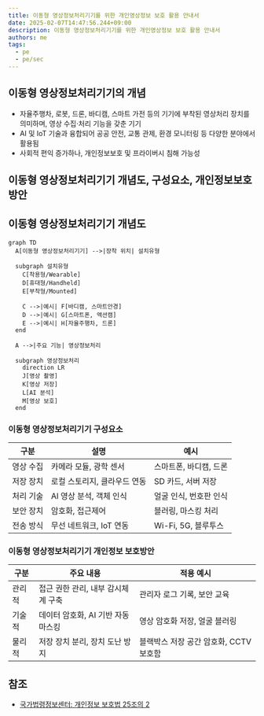 ```yaml
---
title: 이동형 영상정보처리기기를 위한 개인영상정보 보호 활용 안내서
date: 2025-02-07T14:47:56.244+09:00
description: 이동형 영상정보처리기기를 위한 개인영상정보 보호 활용 안내서
authors: me
tags:
  - pe
  - pe/sec
---
```


## 이동형 영상정보처리기기의 개념

- 자율주행차, 로봇, 드론, 바디캠, 스마트 가전 등의 기기에 부착된 영상처리 장치를 의미하며, 영상 수집·처리 기능을 갖춘 기기
- AI 및 IoT 기술과 융합되어 공공 안전, 교통 관제, 환경 모니터링 등 다양한 분야에서 활용됨
- 사회적 편익 증가하나, 개인정보보호 및 프라이버시 침해 가능성

## 이동형 영상정보처리기기 개념도, 구성요소, 개인정보보호 방안

## 이동형 영상정보처리기기 개념도

```mermaid
graph TD
  A[이동형 영상정보처리기기] -->|장착 위치| 설치유형

  subgraph 설치유형
    C[착용형/Wearable]
    D[휴대형/Handheld]
    E[부착형/Mounted]

    C -->|예시| F[바디캠, 스마트안경]
    D -->|예시| G[스마트폰, 액션캠]
    E -->|예시| H[자율주행차, 드론]
  end

  A -->|주요 기능| 영상정보처리

  subgraph 영상정보처리
    direction LR
    J[영상 촬영]
    K[영상 저장]
    L[AI 분석]
    M[영상 보호]
  end
```

### 이동형 영상정보처리기기 구성요소

| 구분 | 설명 | 예시 |
| --- | --- | --- |
| 영상 수집 | 카메라 모듈, 광학 센서 | 스마트폰, 바디캠, 드론 |
| 저장 장치 | 로컬 스토리지, 클라우드 연동 | SD 카드, 서버 저장 |
| 처리 기술 | AI 영상 분석, 객체 인식 | 얼굴 인식, 번호판 인식 |
| 보안 장치 | 암호화, 접근제어 | 블러링, 마스킹 처리 |
| 전송 방식 | 무선 네트워크, IoT 연동 | Wi-Fi, 5G, 블루투스 |

### 이동형 영상정보처리기기 개인정보 보호방안

| 구분 | 주요 내용 | 적용 예시 |
| --- | --- | --- |
| 관리적 | 접근 권한 관리, 내부 감시체계 구축 | 관리자 로그 기록, 보안 교육 |
| 기술적 | 데이터 암호화, AI 기반 자동 마스킹 | 영상 암호화 저장, 얼굴 블러링 |
| 물리적 | 저장 장치 분리, 장치 도난 방지 | 블랙박스 저장 공간 암호화, CCTV 보호함 |

## 참조

- [국가법령정보센터: 개인정보 보호법 25조의 2](https://www.law.go.kr/법령/개인정보보호법/(20240315,19234,20230314)/제25조의2)
